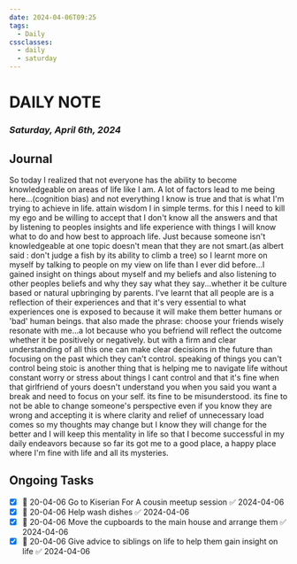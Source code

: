 ```yaml
---
date: 2024-04-06T09:25
tags:
  - Daily
cssclasses:
  - daily
  - saturday
---
```

# DAILY NOTE
### *Saturday, April 6th, 2024*

## Journal
So today I realized that not everyone has the ability to become knowledgeable on areas of life like I am. A lot of factors lead to me being here...(cognition bias) and not everything I know is true and that is what I'm trying to achieve in life. attain wisdom I in simple terms. for this I need to kill my ego and be willing to accept that I don't know all the answers and that by listening to peoples insights and life experience with things  I will know what to do and how best to approach life. Just because someone isn't knowledgeable at one topic doesn't mean that they are not smart.(as albert said : don't judge a fish by its ability to climb a tree)
so I learnt more on myself by talking to people on my view on life than I ever did before...I gained insight on things about myself and my beliefs and also listening to other peoples beliefs and why they say what they say...whether it be culture based or natural upbringing by parents. I've learnt that all people are is a reflection of their experiences and that it's very essential to what experiences one is exposed to because it will make them better humans or 'bad' human beings. that also made the phrase: choose your friends wisely resonate with me...a lot because who you befriend will reflect the outcome whether it be positively or negatively. but with a firm and clear understanding of all this one can make clear decisions in the future than focusing on the past which they can't control. speaking of things you can't control being stoic is another thing that is helping me to navigate life without constant worry or stress about things I cant control and that it's fine when that girlfriend of yours doesn't understand you when you said you want a break and need to focus on your self. its fine to be misunderstood. its fine to not be able to change someone's perspective even if you know they are wrong and accepting it is where clarity and relief of unnecessary load comes so my thoughts may change but I know they will change for the better and I will keep this mentality in life so that I become successful in my daily endeavors because so far its got me to a good place, a happy place where I'm fine with life and all its mysteries.

## Ongoing Tasks
- [x] 🛫 20-04-06 Go to Kiserian For A cousin meetup session ✅ 2024-04-06
- [x] 🛫 20-04-06 Help wash dishes ✅ 2024-04-06
- [x] 🛫 20-04-06 Move the cupboards to the main house and arrange them ✅ 2024-04-06
- [x] 🛫 20-04-06 Give advice to siblings on life to help them gain insight on life ✅ 2024-04-06